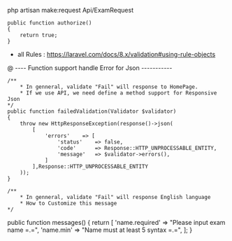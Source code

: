 <!------------------- Validate Rule ------------------>

php artisan make:request Api/ExamRequest

    public function authorize()
    {
        return true;
    }

- all Rules :   https://laravel.com/docs/8.x/validation#using-rule-objects


@ ---- Function support handle Error for Json -----------

    /** 
        * In genneral, validate "Fail" will response to HomePage.
        * If we use API, we need define a method support for Responsive Json
    */
    public function failedValidation(Validator $validator)
    {
        throw new HttpResponseException(response()->json(
            [
                'errors'    => [
                    'status'    => false,
                    'code'      => Response::HTTP_UNPROCESSABLE_ENTITY,
                    'message'   => $validator->errors(),
                ]
            ],Response::HTTP_UNPROCESSABLE_ENTITY
        ));
    }

    /** 
        * In genneral, validate "Fail" will response English language
        * How to Customize this message
    */
   public function messages()
   {
           return [
                'name.required' => "Please input exam name =.=",
                'name.min' => "Name must at least 5 syntax =.=",
           ];
   }